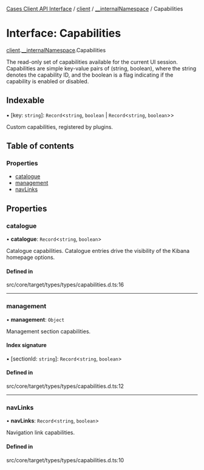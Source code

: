 [Cases Client API Interface](../README.md) / [client](../modules/client.md) / [\_\_internalNamespace](../modules/client.__internalNamespace.md) / Capabilities

# Interface: Capabilities

[client](../modules/client.md).[__internalNamespace](../modules/client.__internalNamespace.md).Capabilities

The read-only set of capabilities available for the current UI session.
Capabilities are simple key-value pairs of (string, boolean), where the string denotes the capability ID,
and the boolean is a flag indicating if the capability is enabled or disabled.

## Indexable

▪ [key: `string`]: `Record`<`string`, `boolean` \| `Record`<`string`, `boolean`\>\>

Custom capabilities, registered by plugins.

## Table of contents

### Properties

- [catalogue](client.__internalNamespace.Capabilities.md#catalogue)
- [management](client.__internalNamespace.Capabilities.md#management)
- [navLinks](client.__internalNamespace.Capabilities.md#navlinks)

## Properties

### catalogue

• **catalogue**: `Record`<`string`, `boolean`\>

Catalogue capabilities. Catalogue entries drive the visibility of the Kibana homepage options.

#### Defined in

src/core/target/types/types/capabilities.d.ts:16

___

### management

• **management**: `Object`

Management section capabilities.

#### Index signature

▪ [sectionId: `string`]: `Record`<`string`, `boolean`\>

#### Defined in

src/core/target/types/types/capabilities.d.ts:12

___

### navLinks

• **navLinks**: `Record`<`string`, `boolean`\>

Navigation link capabilities.

#### Defined in

src/core/target/types/types/capabilities.d.ts:10

